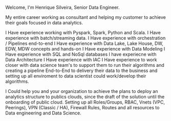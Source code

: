 Welcome, I'm Henrique Silveira, Senior Data Engineer.

My entire career working as consultant and helping my customer to achieve their goals focused in data analytics.

I Have experience working with Pyspark, Spark, Python and Scala.
I Have experience with batch/streaming data.
I Have experience with orchestration / Pipelines end-to-end
I Have experience with Data Lake, Lake House, DW, EDW, MDW concepts and hands-on
I Have experience with Data Modeling
I Have experience with SQL and NoSql databases
I have experiecne with Data Architecture
I Have experience with IAC
I Have experience to work closer with data science team's to support them to run their algorithms and creating a pipeline End-to-End to delivery their data to the business and setting up all enviroment to data scientist could work/develop their algorithms. 

I Could help you and your organization to achieve the plans to deploy an analytics structure to publics clouds, since the draft of the solution until the onboarding of public cloud. Setting up all Roles/Groups, RBAC, Vnets (VPC, Peerings), VPN (Classic / HA), Firewall Rules, Routes and all resources to Data engineering and Data Science.
